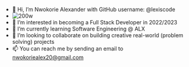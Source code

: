 - 👋 Hi, I’m Nwokorie Alexander with GitHub username: @lexiscode
- ![200w](https://user-images.githubusercontent.com/106952550/191071307-bdd26ed3-0f13-472c-9d01-817121faeb6b.gif)
- 👀 I’m interested in becoming a Full Stack Developer in 2022/2023
- 🌱 I’m currently learning Software Engineering @ ALX 
- 💞️ I’m looking to collaborate on building creative real-world (problem solving) projects
- 📫 You can reach me by sending an email to nwokoriealex20@gmail.com

<!---
lexiscode/lexiscode is a ✨ special ✨ repository because its `README.md` (this file) appears on your GitHub profile.
You can click the Preview link to take a look at your changes.
--->
